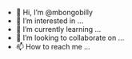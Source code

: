 - 👋 Hi, I’m @mbongobilly
- 👀 I’m interested in ...
- 🌱 I’m currently learning ...
- 💞️ I’m looking to collaborate on ...
- 📫 How to reach me ...

<!---
mbongobilly/mbongobilly is a ✨ special ✨ repository because its `README.md` (this file) appears on your GitHub profile.
You can click the Preview link to take a look at your changes.
--->
